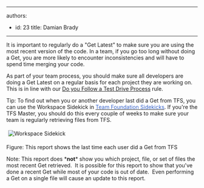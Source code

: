

---
authors:
  - id: 23
    title: Damian Brady
---




<span class='intro'> It is important to regularly do a &quot;Get Latest&quot; to make sure you are using the most recent version of the code. In a team, if you go too long without doing a Get, you are more likely to encounter inconsistencies and will have to spend time merging your code. </span>

<p>As part of your team process, you should make sure all developers are doing a Get Latest on a regular basis for each project they are working on.&#160; This is in line with our <a href="/TFS/RulesToBetterVersionControlwithTFS(AKASourceControl)/Pages/TestDrivenProcess.aspx">Do you Follow a Test Drive Process</a> rule.</p>
<p class="ssw-rteStyle-Tip">Tip&#58; To find out when you or another developer last did a Get from TFS, you can use the Workspace Sidekick in <a href="http&#58;//www.attrice.info/cm/tfs/index.htm"><font color="#3a66cc">Team Foundation Sidekicks</font></a>. If you're the TFS Master, you should do this every couple of weeks to make sure your team is regularly retrieving files from TFS.</p>
<p><img alt="Workspace Sidekick" src="/TFS/RulesToBetterVersionControlwithTFS(AKASourceControl)/PublishingImages/SidekicksWorkspaceLastGet.png" style="margin&#58;5px;" /><br></p>
<span class="ssw-rteStyle-FigureNormal">Figure&#58; This report shows the last time each user did a Get from TFS</span> <p>Note&#58; This report does *<strong>not</strong>* show you which project, file, or set of files the most recent Get retrieved.&#160; It is possible for this report to show that you've done a recent Get while most of your code is out of date.&#160; Even&#160;performing a Get on&#160;a single file will cause an update to this report.</p>


